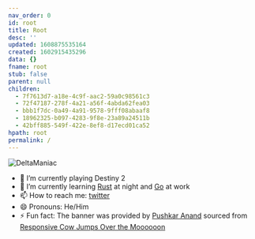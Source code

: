 ```yaml
---
nav_order: 0
id: root
title: Root
desc: ''
updated: 1608875535164
created: 1602915435296
data: {}
fname: root
stub: false
parent: null
children:
  - 7f7613d7-a18e-4c9f-aac2-59a0c98561c3
  - 72f47187-278f-4a21-a56f-4abda62fea03
  - bbb1f7dc-0a49-4a91-9578-9fff08abaaf8
  - 18962325-b097-4283-9f8e-23a89a24511b
  - 42bff885-549f-422e-8ef8-d17ecd01ca52
hpath: root
permalink: /
---
```

![DeltaManiac](https://raw.githubusercontent.com/DeltaManiac/DeltaManiac/main/vault/assets/banner.svg)

- 🔭 I’m currently playing Destiny 2
- 🌱 I’m currently learning [Rust](https://www.rust-lang.org) at night and [Go](https://golang.org/) at work
- 📫 How to reach me: [twitter](https://twitter.com/Delta_Maniac)
- 😄 Pronouns: He/Him
- ⚡ Fun fact: The banner was provided by [Pushkar Anand](https://github.com/pushkar8723) sourced from [Responsive Cow Jumps Over the Moooooon](https://codepen.io/sdras/pen/doZReX)
  <!-- // - 👯 I’m looking to collaborate on ...
  // - 🤔 I’m looking for help with ...
  // - 💬 Ask me about ... -->
